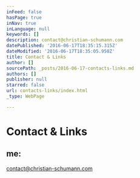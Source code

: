 ```yaml
---
inFeed: false
hasPage: true
inNav: true
inLanguage: null
keywords: []
description: contact@christian-schumann.com
datePublished: '2016-06-17T18:35:15.315Z'
dateModified: '2016-06-17T18:35:05.950Z'
title: Contact & Links
author: []
sourcePath: _posts/2016-06-17-contacts-links.md
authors: []
publisher: null
starred: false
url: contacts-links/index.html
_type: WebPage

---
```

# Contact & Links

## me:

contact@christian-schumann.com